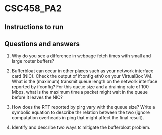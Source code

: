 # CSC458_PA2
## Instructions to run

## Questions and answers
1. Why do you see a difference in webpage fetch times with small and large router buffers?

2. Bufferbloat can occur in other places such as your network interface card (NIC). Check the output of ifconfig eth0 on your VirtualBox VM. What is the (maximum) transmit queue length on the network interface reported by ifconfig? For this queue size and a draining rate of 100 Mbps, what is the maximum time a packet might wait in the queue before it leaves the NIC?

3. How does the RTT reported by ping vary with the queue size? Write a symbolic equation to describe the relation between the two (ignore computation overheads in ping that might affect the final result).

4. Identify and describe two ways to mitigate the bufferbloat problem.
